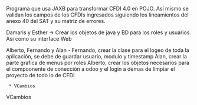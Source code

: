 Programa que usa JAXB para transformar CFDI 4.0 en POJO. Así mismo se validan los campos de los CFDIs ingresados siguiendo los lineamientos del anexo 40 del SAT y su matriz de errores.

Damaris y Esther -> Crear los objetos de java y BD para los roles y usuarios. Asi como su interface Web

Alberto, Fernando y Alan - Fernando, crear la clase para el logeo de toda la aplicación, se debe de guardar usuario, modulo y timestamp
Alan, crear la parte grafica de menus por roles
Alberto, crear los objetos necesarios para el compoonente de conección a odoo y el login a demas de limpiar el proyecto de todo lo de CFDI

     * VCambios

VCambios
